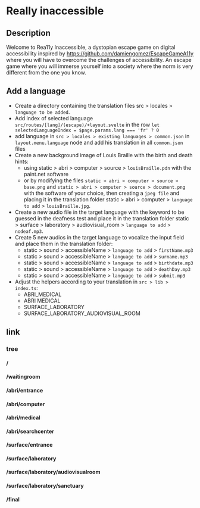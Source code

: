
# Really inaccessible 
## Description
Welcome to Rea11y Inaccessible, a dystopian escape game on digital accessibility inspired by https://github.com/damiengomez/EscapeGameA11y where you will have to overcome
the challenges of accessibility. An escape game where you will immerse yourself into a society where the norm is very different from the one you know.

## Add a language
- Create a directory containing the translation files src > locales > `language to be added`.
- Add index of selected language `src/routes/[lang]/(escape)/+layout.svelte` in the row `let selectedLanguageIndex = $page.params.lang === 'fr' ? 0`
- add language in `src > locales > existing languages > common.json` in `layout.menu.language` node and add his translation in all `common.json` files
- Create a new background image of Louis Braille with the birth and death hints:
    - using static > abri > computer > source > `louisBraille.pdn` with the paint.net software
    - or by modifying the files `static > abri > computer > source > base.png` and `static > abri > computer > source > document.png` with the software of your choice, then creating a `jpeg file` and placing it in the translation folder static > abri > computer > `language to add` > `louisBraille.jpg`.
- Create a new audio file in the target language with the keyword to be guessed in the deafness test and place it in the translation folder static > surface > laboratory > audiovisual_room > `language to add` > `nodeaf.mp3`.
- Create 5 new audios in the target language to vocalize the input field and place them in the translation folder:
    - static > sound > accessibleName > `language to add` > `firstName.mp3`
    - static > sound > accessibleName > `language to add` > `surname.mp3`
    - static > sound > accessibleName > `language to add` > `birthdate.mp3`
    - static > sound > accessibleName > `language to add` > `deathDay.mp3`
    - static > sound > accessibleName > `language to add` > `submit.mp3`
- Adjust the helpers according to your translation in `src > lib > index.ts`:
  - ABRI_MEDICAL
  - ABRI MEDICAL
  - SURFACE_LABORATORY
  - SURFACE_LABORATORY_AUDIOVISUAL_ROOM

## link
### tree
#### /<lang>
#### <lang>/waitingroom
#### <lang>/abri/entrance
#### <lang>/abri/computer
#### <lang>/abri/medical
#### <lang>/abri/searchcenter
#### <lang>/surface/entrance
#### <lang>/surface/laboratory
#### <lang>/surface/laboratory/audiovisualroom
#### <lang>/surface/laboratory/sanctuary
#### <lang>/final
